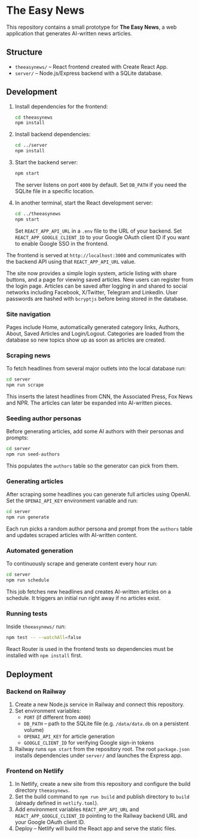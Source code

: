# The Easy News

This repository contains a small prototype for **The Easy News**, a web application that generates AI-written news articles.

## Structure

- `theeasynews/` – React frontend created with Create React App.
- `server/` – Node.js/Express backend with a SQLite database.

## Development

1. Install dependencies for the frontend:
   ```bash
   cd theeasynews
   npm install
   ```

2. Install backend dependencies:
   ```bash
   cd ../server
   npm install
   ```

3. Start the backend server:
   ```bash
   npm start
   ```
   The server listens on port `4000` by default. Set `DB_PATH` if you need the
   SQLite file in a specific location.

4. In another terminal, start the React development server:
   ```bash
   cd ../theeasynews
   npm start
   ```
   Set `REACT_APP_API_URL` in a `.env` file to the URL of your backend.
   Set `REACT_APP_GOOGLE_CLIENT_ID` to your Google OAuth client ID if you want
   to enable Google SSO in the frontend.

The frontend is served at `http://localhost:3000` and communicates with the
backend API using that `REACT_APP_API_URL` value.

The site now provides a simple login system, article listing with share buttons, and a page for viewing saved articles. New users can register from the login page. Articles can be saved after logging in and shared to social networks including Facebook, X/Twitter, Telegram and LinkedIn. User passwords are hashed with `bcryptjs` before being stored in the database.

### Site navigation

Pages include Home, automatically generated category links, Authors, About,
Saved Articles and Login/Logout. Categories are loaded from the database so new
topics show up as soon as articles are created.

### Scraping news

To fetch headlines from several major outlets into the local database run:

```bash
cd server
npm run scrape
```

This inserts the latest headlines from CNN, the Associated Press, Fox News and NPR. The
articles can later be expanded into AI-written pieces.

### Seeding author personas

Before generating articles, add some AI authors with their personas and prompts:

```bash
cd server
npm run seed-authors
```

This populates the `authors` table so the generator can pick from them.

### Generating articles

After scraping some headlines you can generate full articles using OpenAI. Set
the `OPENAI_API_KEY` environment variable and run:

```bash
cd server
npm run generate
```

Each run picks a random author persona and prompt from the `authors` table
and updates scraped articles with AI-written content.

### Automated generation

To continuously scrape and generate content every hour run:

```bash
cd server
npm run schedule
```

This job fetches new headlines and creates AI-written articles on a schedule.
It triggers an initial run right away if no articles exist.

### Running tests

Inside `theeasynews/` run:

```bash
npm test -- --watchAll=false
```

React Router is used in the frontend tests so dependencies must be installed with `npm install` first.

## Deployment

### Backend on Railway

1. Create a new Node.js service in Railway and connect this repository.
2. Set environment variables:
   - `PORT` (if different from `4000`)
   - `DB_PATH` – path to the SQLite file (e.g. `/data/data.db` on a persistent volume)
   - `OPENAI_API_KEY` for article generation
   - `GOOGLE_CLIENT_ID` for verifying Google sign-in tokens
3. Railway runs `npm start` from the repository root. The root `package.json`
   installs dependencies under `server/` and launches the Express app.

### Frontend on Netlify

1. In Netlify, create a new site from this repository and configure the build directory `theeasynews`.
2. Set the build command to `npm run build` and publish directory to `build` (already defined in `netlify.toml`).
3. Add environment variables `REACT_APP_API_URL` and `REACT_APP_GOOGLE_CLIENT_ID`
   pointing to the Railway backend URL and your Google OAuth client ID.
4. Deploy – Netlify will build the React app and serve the static files.
